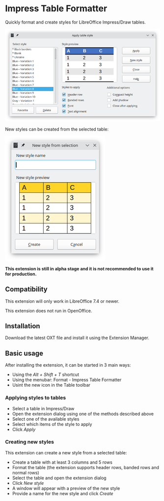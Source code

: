 # Impress Table Formatter

Quickly format and create styles for LibreOffice Impress/Draw tables.

![Main dialog](media/main_dialog.png)

New styles can be created from the selected table:

![New style dialog](media/new_style_dialog.png)

**This extension is still in alpha stage and it is not recommended to use it for production.**

## Compatibility

This extension will only work in LibreOffice 7.4 or newer.

This extension does not run in OpenOffice.

## Installation

Download the latest OXT file and install it using the Extension Manager.

## Basic usage

After installing the extension, it can be started in 3 main ways:
- Using the *Alt + Shift + T* shortcut
- Using the menubar: Format - Impress Table Formatter
- Usint the new icon in the Table toolbar

### Applying styles to tables

- Select a table in Impress/Draw
- Open the extension dialog using one of the methods described above
- Select one of the available styles
- Select which items of the style to apply
- Click *Apply*

### Creating new styles

This extension can create a new style from a selected table:

- Create a table with at least 3 columns and 5 rows
- Format the table (the extension supports header rows, banded rows and normal rows)
- Select the table and open the extension dialog
- Click *New style*
- A window will appear with a preview of the new style
- Provide a name for the new style and click *Create*
